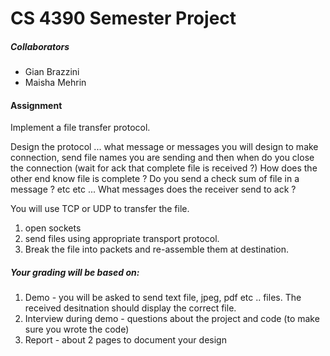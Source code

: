# CS 4390 Semester Project

##### Collaborators #####
- Gian Brazzini
- Maisha Mehrin

#### Assignment ####
Implement a file transfer protocol.

Design the protocol ... what message or messages you will design to make connection, send file names you are sending and then when do you close the connection (wait for ack that complete file is received ?) How does the other end know file is complete ? Do you send a check sum of file in a message ?  etc etc ... What messages does the receiver send to ack ?

You will use TCP or UDP to transfer the file.
1. open sockets
2. send files using appropriate transport protocol.
3. Break the file into packets and re-assemble them at destination.

##### Your grading will be based on:
1. Demo - you will be asked to send text file, jpeg, pdf etc .. files.  The received desitnation should display the correct file.
2. Interview during demo - questions about the project and code (to make sure you wrote the code)
3. Report - about 2 pages to document your design

